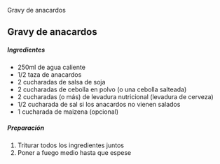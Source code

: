 Gravy de anacardos

## Gravy de anacardos

##### Ingredientes

* 250ml de agua caliente
* 1/2 taza de anacardos
* 2 cucharadas de salsa de soja
* 2 cucharadas de cebolla en polvo (o una cebolla salteada)
* 2 cucharadas (o más) de levadura nutricional (levadura de cerveza)
* 1/2 cucharada de sal si los anacardos no vienen salados
* 1 cucharada de maizena (opcional)

##### Preparación

1. Triturar todos los ingredientes juntos
2. Poner a fuego medio hasta que espese